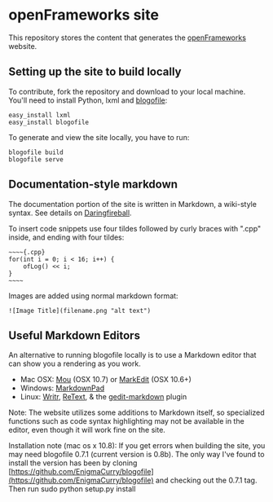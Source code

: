 # openFrameworks site

This repository stores the content that generates the [openFrameworks](http://openFrameworks.cc/) website.

## Setting up the site to build locally

To contribute, fork the repository and download to your local machine. You'll need to install Python, lxml and [blogofile](http://blogofile.com/):

	easy_install lxml
	easy_install blogofile

To generate and view the site locally, you have to run:

	blogofile build
	blogofile serve

## Documentation-style markdown

The documentation portion of the site is written in Markdown, a wiki-style syntax. See details on [Daringfireball](http://daringfireball.net/projects/markdown/).

To insert code snippets use four tildes followed by curly braces with ".cpp" inside, and ending with four tildes:

	~~~~{.cpp}
	for(int i = 0; i < 16; i++) {
		ofLog() << i;
	}
	~~~~


Images are added using normal markdown format:

`![Image Title](filename.png "alt text")`

## Useful Markdown Editors

An alternative to running blogofile locally is to use a Markdown editor that can show you a rendering as you work.

* Mac OSX: [Mou](http://mouapp.com/) (OSX 10.7) or [MarkEdit](http://keshiki.net/markdown-editor/) (OSX 10.6+)
* Windows: [MarkdownPad](http://www.markdownpad.com/)
* Linux: [Writr](http://antrix.net/pages/writr-markdown/), [ReText](http://sourceforge.net/p/retext/home/ReText/), & the [gedit-markdown](http://www.jpfleury.net/en/software/gedit-markdown.php) plugin

Note: The website utilizes some additions to Markdown itself, so specialized functions such as code syntax highlighting may not be available in the editor, even though it will work fine on the site.

Installation note (mac os x 10.8): If you get errors when building the site, you may need blogofile 0.7.1 (current version is 0.8b). 
The only way I've found to install the version has been by cloning [https://github.com/EnigmaCurry/blogofile](https://github.com/EnigmaCurry/blogofile) and checking out the 0.7.1 tag. 
Then run
	sudo python setup.py install
